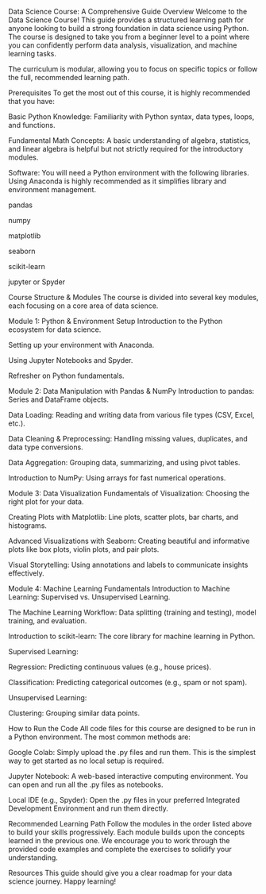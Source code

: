 Data Science Course: A Comprehensive Guide
Overview
Welcome to the Data Science Course! This guide provides a structured learning path for anyone looking to build a strong foundation in data science using Python. The course is designed to take you from a beginner level to a point where you can confidently perform data analysis, visualization, and machine learning tasks.

The curriculum is modular, allowing you to focus on specific topics or follow the full, recommended learning path.

Prerequisites
To get the most out of this course, it is highly recommended that you have:

Basic Python Knowledge: Familiarity with Python syntax, data types, loops, and functions.

Fundamental Math Concepts: A basic understanding of algebra, statistics, and linear algebra is helpful but not strictly required for the introductory modules.

Software: You will need a Python environment with the following libraries. Using Anaconda is highly recommended as it simplifies library and environment management.

pandas

numpy

matplotlib

seaborn

scikit-learn

jupyter or Spyder

Course Structure & Modules
The course is divided into several key modules, each focusing on a core area of data science.

Module 1: Python & Environment Setup
Introduction to the Python ecosystem for data science.

Setting up your environment with Anaconda.

Using Jupyter Notebooks and Spyder.

Refresher on Python fundamentals.

Module 2: Data Manipulation with Pandas & NumPy
Introduction to pandas: Series and DataFrame objects.

Data Loading: Reading and writing data from various file types (CSV, Excel, etc.).

Data Cleaning & Preprocessing: Handling missing values, duplicates, and data type conversions.

Data Aggregation: Grouping data, summarizing, and using pivot tables.

Introduction to NumPy: Using arrays for fast numerical operations.

Module 3: Data Visualization
Fundamentals of Visualization: Choosing the right plot for your data.

Creating Plots with Matplotlib: Line plots, scatter plots, bar charts, and histograms.

Advanced Visualizations with Seaborn: Creating beautiful and informative plots like box plots, violin plots, and pair plots.

Visual Storytelling: Using annotations and labels to communicate insights effectively.

Module 4: Machine Learning Fundamentals
Introduction to Machine Learning: Supervised vs. Unsupervised Learning.

The Machine Learning Workflow: Data splitting (training and testing), model training, and evaluation.

Introduction to scikit-learn: The core library for machine learning in Python.

Supervised Learning:

Regression: Predicting continuous values (e.g., house prices).

Classification: Predicting categorical outcomes (e.g., spam or not spam).

Unsupervised Learning:

Clustering: Grouping similar data points.

How to Run the Code
All code files for this course are designed to be run in a Python environment. The most common methods are:

Google Colab: Simply upload the .py files and run them. This is the simplest way to get started as no local setup is required.

Jupyter Notebook: A web-based interactive computing environment. You can open and run all the .py files as notebooks.

Local IDE (e.g., Spyder): Open the .py files in your preferred Integrated Development Environment and run them directly.

Recommended Learning Path
Follow the modules in the order listed above to build your skills progressively. Each module builds upon the concepts learned in the previous one. We encourage you to work through the provided code examples and complete the exercises to solidify your understanding.

Resources
This guide should give you a clear roadmap for your data science journey. Happy learning!
